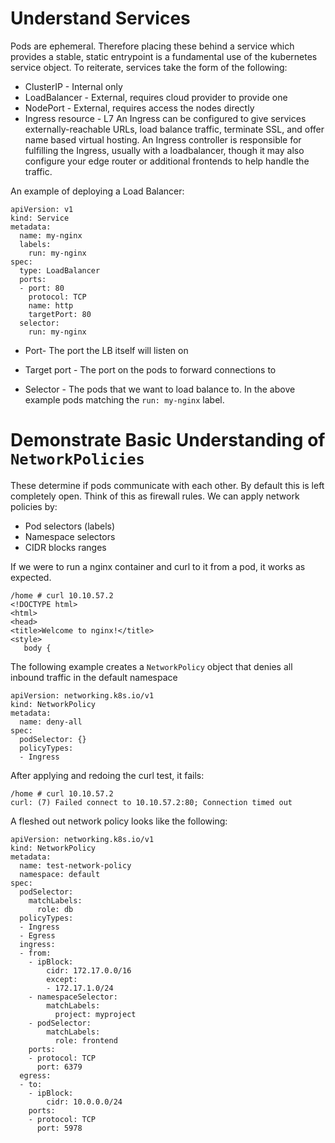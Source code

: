 # Understand Services

Pods are ephemeral. Therefore placing these behind a service which provides a stable, static entrypoint is a fundamental use of the kubernetes service object. To reiterate, services take the form of the following:

* ClusterIP - Internal only
* LoadBalancer - External, requires cloud provider to provide one
* NodePort - External, requires access the nodes directly
* Ingress resource - L7 An Ingress can be configured to give services externally-reachable URLs, load balance traffic, terminate SSL, and offer name based virtual hosting. An Ingress controller is responsible for fulfilling the Ingress, usually with a loadbalancer, though it may also configure your edge router or additional frontends to help handle the traffic.

An example of deploying a Load Balancer:
```
apiVersion: v1
kind: Service
metadata:
  name: my-nginx
  labels:
	run: my-nginx
spec:
  type: LoadBalancer
  ports:
  - port: 80
	protocol: TCP
	name: http
	targetPort: 80
  selector:
	run: my-nginx
```

* Port- The port the LB itself will listen on

* Target port - The port on the pods to forward connections to

* Selector - The pods that we want to load balance to. In the above example pods matching the `run: my-nginx` label.

# Demonstrate Basic Understanding of `NetworkPolicies`

These determine if pods communicate with each other. By default this is left completely open. Think of this as firewall rules. We can apply network policies by:

*   Pod selectors (labels)
*   Namespace selectors
*   CIDR blocks ranges

If we were to run a nginx container and curl to it from a pod, it works as expected.

```
/home # curl 10.10.57.2
<!DOCTYPE html>
<html>
<head>
<title>Welcome to nginx!</title>
<style>
   body {
```


The following example creates a `NetworkPolicy` object that denies all inbound traffic in the default namespace


```
apiVersion: networking.k8s.io/v1
kind: NetworkPolicy
metadata:
  name: deny-all
spec:
  podSelector: {}
  policyTypes:
  - Ingress
```


After applying and redoing the curl test, it fails:


```
/home # curl 10.10.57.2
curl: (7) Failed connect to 10.10.57.2:80; Connection timed out
```


A fleshed out network policy looks like the following:


```
apiVersion: networking.k8s.io/v1
kind: NetworkPolicy
metadata:
  name: test-network-policy
  namespace: default
spec:
  podSelector:
    matchLabels:
      role: db
  policyTypes:
  - Ingress
  - Egress
  ingress:
  - from:
    - ipBlock:
        cidr: 172.17.0.0/16
        except:
        - 172.17.1.0/24
    - namespaceSelector:
        matchLabels:
          project: myproject
    - podSelector:
        matchLabels:
          role: frontend
    ports:
    - protocol: TCP
      port: 6379
  egress:
  - to:
    - ipBlock:
        cidr: 10.0.0.0/24
    ports:
    - protocol: TCP
      port: 5978
```